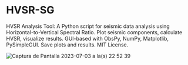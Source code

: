 # HVSR-SG
HVSR Analysis Tool: A Python script for seismic data analysis using Horizontal-to-Vertical Spectral Ratio. Plot seismic components, calculate HVSR, visualize results. GUI-based with ObsPy, NumPy, Matplotlib, PySimpleGUI. Save plots and results. MIT License.

![Captura de Pantalla 2023-07-03 a la(s) 22 52 39](https://github.com/JoseMariaGarciaMarquez/HVSR-SG/assets/30852961/2d8e3171-066d-42aa-a05c-162c61caefa4)
